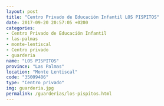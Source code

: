 ```yaml
---
layout: post
title: "Centro Privado de Educación Infantil LOS PISPITOS"
date: 2017-09-20 20:57:05 +0200
categories:
- Centro Privado de Educación Infantil
- las-palmas
- monte-lentiscal
- Centro privado
- guarderia
name: "LOS PISPITOS"
province: "Las Palmas"
location: "Monte Lentiscal"
code: "35009486"
type: "Centro privado"
img: guarderia.jpg
permalink: /guarderias/los-pispitos.html
---
```


